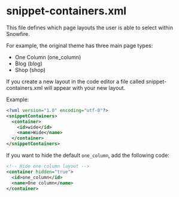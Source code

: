 # snippet-containers.xml

This file defines which page layouts the user is able to select within Snowfire.

For example, the original theme has three main page types:

* One Column (one_column)
* Blog (blog)
* Shop (shop)

If you create a new layout in the code editor a file called snippet-containers.xml will appear with your new layout.

Example:

```xml
<?xml version="1.0" encoding="utf-8"?>
<snippetContainers>
  <container>
    <id>wide</id>
    <name>Wide</name>
  </container>
</snippetContainers>
```

If you want to hide the default `one_column`, add the following code:


```xml
<!-- Hide one column layout -->
<container hidden="true">
  <id>one_column</id>
  <name>One column</name>
</container>
```


